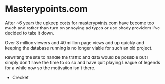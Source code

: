 # Masterypoints.com

After ~6 years the upkeep costs for masterypoints.com have become too much and rather than turn on annoying ad
types or use shady providers I've decided to take it down.

Over 3 million viewers and 40 million page views add up quickly and keeping the database running is no longer viable for
such an old project.

Rewriting the site to handle the traffic and data would be possible but I simply don't have the
time to do so and have quit playing League of legends for a while now so the motivation isn't there.

- Crecket